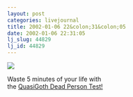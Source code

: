 ```yaml
---
layout: post
categories: livejournal
title: 2002-01-06 22&colon;31&colon;05
date: 2002-01-06 22:31:05
lj_slug: 44829
lj_id: 44829
---
```

![](http://www.binaryprecaution.com/rob.JPG)  



Waste 5 minutes of your life with  
the [QuasiGoth Dead Person Test!](http://www.binaryprecaution.com/test.htm)
